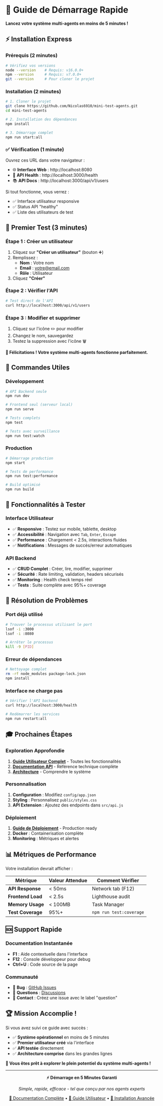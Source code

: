 # 🚀 Guide de Démarrage Rapide

**Lancez votre système multi-agents en moins de 5 minutes !**

## ⚡ Installation Express

### Prérequis (2 minutes)
```bash
# Vérifiez vos versions
node --version    # Requis: v16.0.0+
npm --version     # Requis: v7.0.0+
git --version     # Pour cloner le projet
```

### Installation (2 minutes)
```bash
# 1. Cloner le projet
git clone https://github.com/Nicolas6910/mini-test-agents.git
cd mini-test-agents

# 2. Installation des dépendances
npm install

# 3. Démarrage complet
npm run start:all
```

### ✅ Vérification (1 minute)
Ouvrez ces URL dans votre navigateur :

- 🌐 **Interface Web** : http://localhost:8080
- 🔌 **API Health** : http://localhost:3000/health  
- 📚 **API Docs** : http://localhost:3000/api/v1/users

Si tout fonctionne, vous verrez :
- ✅ Interface utilisateur responsive
- ✅ Status API "healthy"
- ✅ Liste des utilisateurs de test

## 🎯 Premier Test (3 minutes)

### Étape 1 : Créer un utilisateur
1. Cliquez sur **"Créer un utilisateur"** (bouton ➕)
2. Remplissez :
   - **Nom** : Votre nom
   - **Email** : votre@email.com
   - **Rôle** : Utilisateur
3. Cliquez **"Créer"**

### Étape 2 : Vérifier l'API
```bash
# Test direct de l'API
curl http://localhost:3000/api/v1/users
```

### Étape 3 : Modifier et supprimer
1. Cliquez sur l'icône ✏️ pour modifier
2. Changez le nom, sauvegardez
3. Testez la suppression avec l'icône 🗑️

**🎉 Félicitations ! Votre système multi-agents fonctionne parfaitement.**

## 🔧 Commandes Utiles

### Développement
```bash
# API Backend seule
npm run dev

# Frontend seul (serveur local)
npm run serve

# Tests complets
npm test

# Tests avec surveillance
npm run test:watch
```

### Production
```bash
# Démarrage production
npm start

# Tests de performance
npm run test:performance

# Build optimisé
npm run build
```

## 📱 Fonctionnalités à Tester

### Interface Utilisateur
- ✅ **Responsive** : Testez sur mobile, tablette, desktop
- ✅ **Accessibilité** : Navigation avec `Tab`, `Enter`, `Escape`
- ✅ **Performance** : Chargement < 2.5s, interactions fluides
- ✅ **Notifications** : Messages de succès/erreur automatiques

### API Backend
- ✅ **CRUD Complet** : Créer, lire, modifier, supprimer
- ✅ **Sécurité** : Rate limiting, validation, headers sécurisés
- ✅ **Monitoring** : Health check temps réel
- ✅ **Tests** : Suite complète avec 95%+ coverage

## 🚨 Résolution de Problèmes

### Port déjà utilisé
```bash
# Trouver le processus utilisant le port
lsof -i :3000
lsof -i :8080

# Arrêter le processus
kill -9 [PID]
```

### Erreur de dépendances
```bash
# Nettoyage complet
rm -rf node_modules package-lock.json
npm install
```

### Interface ne charge pas
```bash
# Vérifier l'API backend
curl http://localhost:3000/health

# Redémarrer les services
npm run restart:all
```

## 🎓 Prochaines Étapes

### Exploration Approfondie
1. **[Guide Utilisateur Complet](USER_GUIDE.md)** - Toutes les fonctionnalités
2. **[Documentation API](API.md)** - Référence technique complète  
3. **[Architecture](ARCHITECTURE.md)** - Comprendre le système

### Personnalisation
1. **Configuration** : Modifiez `config/app.json`
2. **Styling** : Personnalisez `public/styles.css`
3. **API Extension** : Ajoutez des endpoints dans `src/api.js`

### Déploiement
1. **[Guide de Déploiement](DEPLOYMENT.md)** - Production ready
2. **Docker** : Containerisation complète
3. **Monitoring** : Métriques et alertes

## 📊 Métriques de Performance

Votre installation devrait afficher :

| Métrique | Valeur Attendue | Comment Vérifier |
|----------|-----------------|------------------|
| **API Response** | < 50ms | Network tab (F12) |
| **Frontend Load** | < 2.5s | Lighthouse audit |
| **Memory Usage** | < 100MB | Task Manager |
| **Test Coverage** | 95%+ | `npm run test:coverage` |

## 🆘 Support Rapide

### Documentation Instantanée
- **F1** : Aide contextuelle dans l'interface
- **F12** : Console développeur pour debug
- **Ctrl+U** : Code source de la page

### Communauté
- 🐛 **Bug** : [GitHub Issues](https://github.com/Nicolas6910/mini-test-agents/issues)
- 💬 **Questions** : [Discussions](https://github.com/Nicolas6910/mini-test-agents/discussions)  
- 📧 **Contact** : Créez une issue avec le label "question"

## 🏆 Mission Accomplie !

Si vous avez suivi ce guide avec succès :

- ✅ **Système opérationnel** en moins de 5 minutes
- ✅ **Premier utilisateur créé** via l'interface
- ✅ **API testée** directement
- ✅ **Architecture comprise** dans les grandes lignes

**🚀 Vous êtes prêt à explorer le plein potentiel du système multi-agents !**

---

<div align="center">

**⚡ Démarrage en 5 Minutes Garanti**

*Simple, rapide, efficace - tel que conçu par nos agents experts*

[📖 Documentation Complète](../README.md) • [👤 Guide Utilisateur](USER_GUIDE.md) • [🔧 Installation Avancée](INSTALLATION.md)

</div>